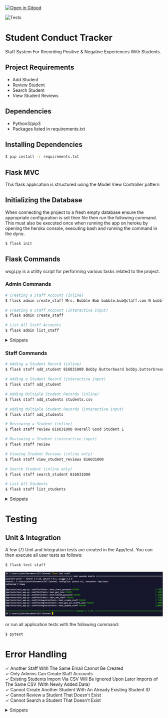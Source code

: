 [![Open in Gitpod](https://gitpod.io/button/open-in-gitpod.svg)](https://gitpod.io/#https://github.com/JaleneA/SCT-JaleneA)

![Tests](https://github.com/uwidcit/flaskmvc/actions/workflows/dev.yml/badge.svg)

# Student Conduct Tracker
Staff System For Recording Positive & Negative Experiences With Students.


## Project Requirements
* Add Student
* Review Student
* Search Student
* View Student Reviews


## Dependencies
* Python3/pip3
* Packages listed in requirements.txt


## Installing Dependencies
```bash
$ pip install -r requirements.txt
```


## Flask MVC
This flask application is structured using the Model View Controller pattern


## Initializing the Database
When connecting the project to a fresh empty database ensure the appropriate configuration is set then file then run the following command. This must also be executed once when running the app on heroku by opening the heroku console, executing bash and running the command in the dyno.


```bash
$ flask init
```


## Flask Commands
wsgi.py is a utility script for performing various tasks related to the project.


### Admin Commands
```bash
# Creating a Staff Account (inline)
$ flask admin create_staff Mrs. Bubble Bub bubble.bub@staff.com N bubblepass 1
```

```bash
# Creating a Staff Account (interactive input)
$ flask admin create_staff 
```

```bash
# List All Staff Accounts
$ flask admin list_staff 
```
<details>
<summary>Snippets</summary>

![Screenshot1](./img/createstaff1.png)
![Screenshot2](./img/createstaff2.png)
![Screenshot3](./img/liststaff.png)

</details>


### Staff Commands
```bash
# Adding a Student Record (inline)
$ flask staff add_student 816031000 Bobby Butterbeard bobby.butterbread@mail.com
```

```bash
# Adding a Student Record (interactive input)
$ flask staff add_student
```

```bash
# Adding Multiple Student Records (inline)
$ flask staff add_students students.csv
```

```bash
# Adding Multiple Student Records (interactive input)
$ flask staff add_students
```

```bash
# Reviewing a Student (inline)
$ flask staff review 816031000 Overall Good Student 1
```

```bash
# Reviewing a Student (interactive input)
$ flask staff review
```

```bash
# Viewing Student Reviews (inline only)
$ flask staff view_student_reviews 816031000
```

```bash
# Search Student (inline only)
$ flask staff search_student 816031000
```

```bash
# List All Students
$ flask staff list_students
```

<details>
<summary>Snippets</summary>

![Screenshot4](./img/addstudent1.png)
![Screenshot5](./img/addstudent2.png)
![Screenshot6](./img/addstudents1.png)
![Screenshot7](./img/addstudents2.png)
![Screenshot8](./img/review1.png)
![Screenshot9](./img/review2.png)
![Screenshot10](./img/studentreview.png)
![Screenshot11](./img/search.png)
![Screenshot12](./img/liststudents.png)

</details>

# Testing

## Unit & Integration
A few (7) Unit and Integration tests are created in the App/test.
You can then execute all user tests as follows:

```bash
$ flask test staff
```

![Screenshot13](./img/test.png)

or run all application tests with the following command:

```bash
$ pytest
```

# Error Handling
✓ Another Staff With The Same Email Cannot Be Created<br>
✓ Only Admins Can Create Staff Accounts<br>
✓ Existing Students Import Via CSV Will Be Ignored Upon Later Imports of The Same CSV (With Newly Added Data)<br>
✓ Cannot Create Another Student With An Already Existing Student ID<br>
✓ Cannot Review a Student That Doesn't Exist<br>
✓ Cannot Search a Student That Doesn't Exist<br>


<details>
<summary>Snippets</summary>

![Screenshot13](./img/errorhandle1.png)
![Screenshot14](./img/errorhandle2.png)
![Screenshot15](./img/errorhandle3.png)
![Screenshot16](./img/errorhandle4.png)
![Screenshot17](./img/errorhandle5.png)
![Screenshot18](./img/errorhandle6.png)

</details>